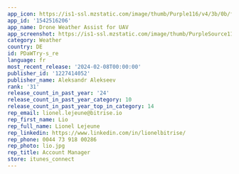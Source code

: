 ```yaml
---
app_icon: https://is1-ssl.mzstatic.com/image/thumb/Purple116/v4/3b/0b/f6/3b0bf61f-56f4-2f1e-c26c-272c41677c41/AppIcon-0-0-1x_U007emarketing-0-7-0-0-85-220.png/1024x1024bb.png
app_id: '1542516206'
app_name: Drone Weather Assist for UAV
app_screenshot: https://is1-ssl.mzstatic.com/image/thumb/PurpleSource116/v4/99/1f/18/991f188a-edc4-2650-a5b8-185697571cfd/9c79c74d-a137-477f-9d7d-5e0ccddd18e4_6.5__Display_-_Screenshot_3.png/1284x2778bb.png
category: Weather
country: DE
id: PDaWTry-s_re
language: fr
most_recent_release: '2024-02-08T00:00:00'
publisher_id: '1227414052'
publisher_name: Aleksandr Alekseev
rank: '31'
release_count_in_past_year: '24'
release_count_in_past_year_category: 10
release_count_in_past_year_top_in_category: 14
rep_email: lionel.lejeune@bitrise.io
rep_first_name: Lio
rep_full_name: Lionel Lejeune
rep_linkedin: https://www.linkedin.com/in/lionelbitrise/
rep_phone: 0044 73 918 00286
rep_photo: lio.jpg
rep_title: Account Manager
store: itunes_connect
---
```

